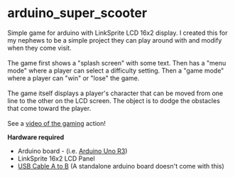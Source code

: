 arduino_super_scooter
=====================

Simple game for arduino with LinkSprite LCD 16x2 display. I created this for my nephews to be a simple project they can play around with and modify when they come visit.
<br><br>
The game first shows a "splash screen" with some text. Then has a "menu mode" where a player can select a difficulty setting. Then a "game mode" where a player can "win" or "lose" the game.
<br><br>
The game itself displays a player's character that can be moved from one line to the other on the LCD screen. The object is to dodge the obstacles that come toward the player. 
<br><br>
See a <a href="http://www.youtube.com/edit?video_id=oX6Z890Zd2A&ns=1">video of the gaming</a> action!

<b>Hardware required</b>
<ul>
<li>Arduino board - (i.e. <a href="https://www.sparkfun.com/products/11021">Arduino Uno R3</a>)
<li><a hfref="https://www.sparkfun.com/products/11851">LinkSprite 16x2 LCD Panel</a>
<li><a href="https://www.sparkfun.com/products/512">USB Cable A to B</a> (A standalone arduino board doesn't come with this)
</ul>
